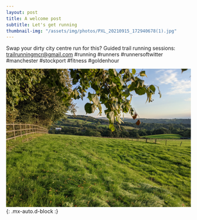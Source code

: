 ```yaml
---
layout: post
title: A welcome post
subtitle: Let's get running
thumbnail-img: "/assets/img/photos/PXL_20210915_172940678(1).jpg"
---
```


Swap your dirty city centre run for this? Guided trail running sessions: trailrunningmcr@gmail.com #running #runners #runnersoftwitter #manchester #stockport #fitness #goldenhour

![Mellor](/assets/img/photos/PXL_20210915_172940678(1).jpg){: .mx-auto.d-block :}



